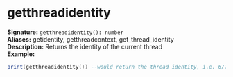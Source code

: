 # getthreadidentity
**Signature:** `getthreadidentity(): number` <br>
**Aliases:** getidentity, getthreadcontext, get_thread_identity <br>
**Description:** Returns the identity of the current thread <br>
**Example:**
```lua
print(getthreadidentity()) --would return the thread identity, i.e. 6/7/8 (the "level")
```
